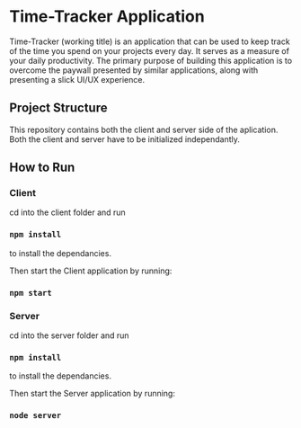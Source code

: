 # Time-Tracker Application

Time-Tracker (working title) is an application that can be used to keep track of the time you spend on your projects every day. It serves as a measure of your daily productivity. The primary purpose of building this application is to overcome the paywall presented by similar applications, along with presenting a slick UI/UX experience. 

## Project Structure

This repository contains both the client and server side of the aplication. Both the client and server have to be initialized independantly.

## How to Run

### Client

cd into the client folder and run

### `npm install`

to install the dependancies.

Then start the Client application by running:

### `npm start`

### Server

cd into the server folder and run

### `npm install`

to install the dependancies.

Then start the Server application by running:

### `node server`



